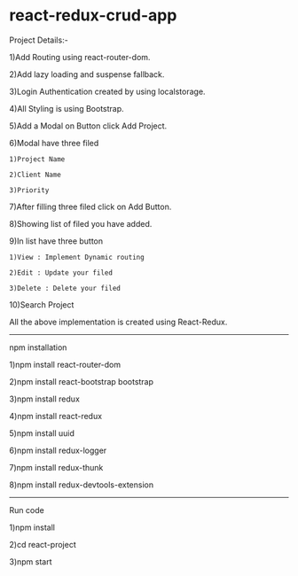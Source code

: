 # react-redux-crud-app

Project Details:-

1)Add Routing using react-router-dom.

2)Add lazy loading and suspense fallback.

3)Login Authentication created by using localstorage.

4)All Styling is using Bootstrap.

5)Add a Modal on Button click Add Project.

6)Modal have three filed 	

	1)Project Name
	
	2)Client Name
	
	3)Priority
	
7)After filling three filed click on Add Button.

8)Showing list of filed you have added.

9)In list have three button

	1)View : Implement Dynamic routing
	
	2)Edit : Update your filed	
	
	3)Delete : Delete your filed
	
10)Search Project 

All the above implementation is created using React-Redux.

----------------------------------------------------------------------------

npm installation

1)npm install react-router-dom

2)npm install react-bootstrap bootstrap

3)npm install redux

4)npm install react-redux

5)npm install uuid

6)npm install redux-logger

7)npm install redux-thunk

8)npm install redux-devtools-extension

----------------------------------------------------------------------------

Run code

1)npm install

2)cd react-project

3)npm start
